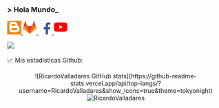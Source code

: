 ### > Hola Mundo_ 

<a href="http://multiplataformaprogramacion.blogspot.com/">
  <img width="32px" src="https://raw.githubusercontent.com/RicardoValladares/RicardoValladares/main/blog.jpg" />
</a>
<a href="https://gitlab.com/RicardoValladares">
  <img width="32px" src="https://raw.githubusercontent.com/RicardoValladares/RicardoValladares/main/gitlab.png" />
</a>
<a href="https://www.facebook.com/Ryck.1992/">
  <img width="32px" src="https://raw.githubusercontent.com/RicardoValladares/RicardoValladares/main/facebook.png" />
</a>
<a href="https://www.youtube.com/user/SuperValladares">
  <img width="32px" src="https://raw.githubusercontent.com/RicardoValladares/RicardoValladares/main/youtube.png" />
</a>

![](https://visitor-badge.glitch.me/badge?page_id=RicardoValladares)


📈 Mis estadísticas Github:

<p align="center">
![RicardoValladares GitHub stats](https://github-readme-stats.vercel.app/api/top-langs/?username=RicardoValladares&show_icons=true&theme=tokyonight)

<img src="https://github-readme-stats.vercel.app/api?username=RicardoValladares&show_icons=true&theme=tokyonight" alt="RicardoValladares" />

</p>
